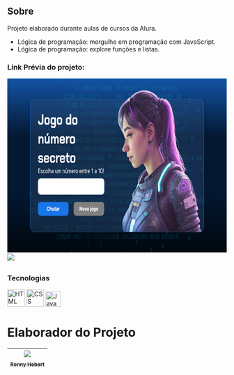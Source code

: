 ## Sobre
Projeto elaborado durante aulas de cursos da Alura.
- Lógica de programação: mergulhe em programação com JavaScript.
- Lógica de programação: explore funções e listas.

### Link Prévia do projeto:
[<img loading="lazy" src="img/numero-secreto-jogo.png" width=700 height=400 target=_blank><br><sub></sub>](https://jogo-three-phi.vercel.app/) <img src="https://media0.giphy.com/media/MCmgzoIYmFSheDVrte/giphy.gif?cid=790b7611c04jf022tnqwpi05jkspv1t88rygyqwd3aebkazj&ep=v1_gifs_search&rid=giphy.gif&ct=s" heigth=40 width=40>

### Tecnologias
<div>
<img src="https://cdn.worldvectorlogo.com/logos/html5-2.svg" title="HTML" width="40" height="40" /> 
<img src="https://cdn.jsdelivr.net/gh/devicons/devicon@latest/icons/css3/css3-original-wordmark.svg" title="CSS" width="40" height="40"/>
<img src="https://icon-library.com/images/javascript-icon-png/javascript-icon-png-23.jpg" title="JavaScript" width="35" height="35"/>
</div>

# Elaborador do Projeto
| [<img loading="lazy" src="https://avatars.githubusercontent.com/u/61034508?v=4?v=4" width=115><br><sub>Ronny Hebert</sub>](https://github.com/SrHebert) |
| :---: |
